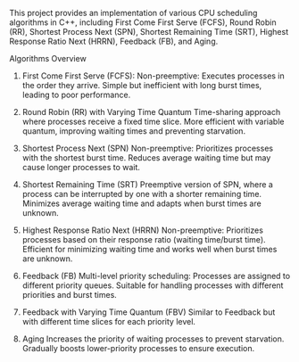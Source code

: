This project provides an implementation of various CPU scheduling algorithms in C++, including First Come First Serve (FCFS), Round Robin (RR), Shortest Process Next (SPN), Shortest Remaining Time (SRT), Highest Response Ratio Next (HRRN), Feedback (FB), and Aging.

Algorithms Overview
1. First Come First Serve (FCFS):
Non-preemptive: Executes processes in the order they arrive.
Simple but inefficient with long burst times, leading to poor performance.

2. Round Robin (RR) with Varying Time Quantum
Time-sharing approach where processes receive a fixed time slice.
More efficient with variable quantum, improving waiting times and preventing starvation.

3. Shortest Process Next (SPN)
Non-preemptive: Prioritizes processes with the shortest burst time.
Reduces average waiting time but may cause longer processes to wait.


4. Shortest Remaining Time (SRT)
Preemptive version of SPN, where a process can be interrupted by one with a shorter remaining time.
Minimizes average waiting time and adapts when burst times are unknown.


5. Highest Response Ratio Next (HRRN)
Non-preemptive: Prioritizes processes based on their response ratio (waiting time/burst time).
Efficient for minimizing waiting time and works well when burst times are unknown.


6. Feedback (FB)
Multi-level priority scheduling: Processes are assigned to different priority queues.
Suitable for handling processes with different priorities and burst times.


7. Feedback with Varying Time Quantum (FBV)
Similar to Feedback but with different time slices for each priority level.


8. Aging
Increases the priority of waiting processes to prevent starvation.
Gradually boosts lower-priority processes to ensure execution.
